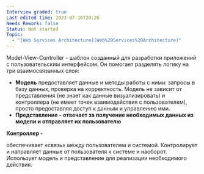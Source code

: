 ```yaml
---
Interview graded: true
Last edited time: 2023-07-16T20:26
Needs Rework: false
Status: Not started
Topic:
  - "[Web Services Architecture](Web%20Services%20Architecture)"
---
```

Model-View-Controller - шаблон созданный для разработки приложений с пользовательским интерфейсом. Он помогает разделять логику на три взаимосвязанных слоя:

- **Модель** предоставляет данные и методы работы с ними: запросы в базу данных, проверка на корректность. Модель не зависит от представления (не знает как данные визуализировать) и контроллера (не имеет точек взаимодействия с пользователем), просто предоставляя доступ к данным и управлению ими.
- **Представление -** **отвечает за получение необходимых данных из модели и отправляет их пользователю**

**Контроллер -**

обеспечивает «связь» между пользователем и системой. Контролирует и направляет данные от пользователя к системе и наоборот. Использует модель и представление для реализации необходимого действия.